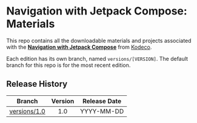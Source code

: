 # Navigation with Jetpack Compose: Materials

This repo contains all the downloadable materials and projects associated with the **[Navigation with Jetpack Compose](https://www.kodeco.com/library)** from [Kodeco](https://www.kodeco.com).

Each edition has its own branch, named `versions/[VERSION]`. The default branch for this repo is for the most recent edition.

## Release History

| Branch                                                                                  | Version | Release Date |
| --------------------------------------------------------------------------------------- |:-------:|:------------:|
| [versions/1.0](https://github.com/kodecocodes/video-njc-materials/tree/versions/1.0) | 1.0     | YYYY-MM-DD   |
